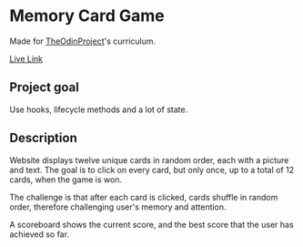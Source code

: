 # Memory Card Game

Made for [TheOdinProject](https://www.theodinproject.com/)'s curriculum.

[Live Link](https://piotrnajda3000.github.io/memory-card)

## Project goal

Use hooks, lifecycle methods and a lot of state.

## Description

Website displays twelve unique cards in random order, each with a picture and text. The goal is to click on every card, but only once, up to a total of 12 cards, when the game is won.

The challenge is that after each card is clicked, cards shuffle in random order, therefore challenging user's memory and attention.

A scoreboard shows the current score, and the best score that the user has achieved so far.
